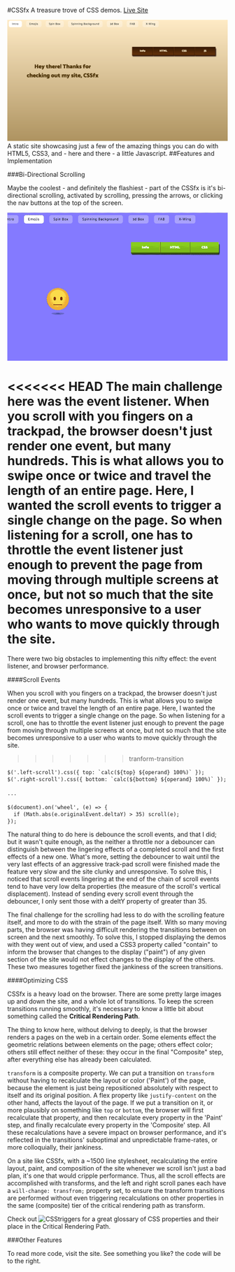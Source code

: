 #CSSfx
A treasure trove of CSS demos.
[Live Site](https://mbr84.github.io/cssfx/index.html "Live")

![main view](/public/images/front-page.png "Main page")
A static site showcasing just a few of the amazing things you can do with HTML5, CSS3, and - here and there - a little Javascript.
##Features and Implementation

###Bi-Directional Scrolling

Maybe the coolest - and definitely the flashiest - part of the CSSfx is it's bi-directional scrolling, activated by scrolling, pressing the arrows, or clicking the nav buttons at the top of the screen.

![scroll effect](/public/images/scroll.gif)

<<<<<<< HEAD
The main challenge here was the event listener. When you scroll with you fingers on a trackpad, the browser doesn't just render one event, but many hundreds. This is what allows you to swipe once or twice and travel the length of an entire page. Here, I wanted the scroll events to trigger a single change on the page. So when listening for a scroll, one has to throttle the event listener just enough to prevent the page from moving through multiple screens at once, but not so much that the site becomes unresponsive to a user who wants to move quickly through the site.
=======
There were two big obstacles to implementing this nifty effect: the event listener, and browser performance.

####Scroll Events

When you scroll with you fingers on a trackpad, the browser doesn't just render one event, but many hundreds. This is what allows you to swipe once or twice and travel the length of an entire page. Here, I wanted the scroll events to trigger a single change on the page. So when listening for a scroll, one has to throttle the event listener just enough to prevent the page from moving through multiple screens at once, but not so much that the site becomes unresponsive to a user who wants to move quickly through the site.
>>>>>>> tranform-transition
 ~~~~
 $('.left-scroll').css({ top: `calc(${top} ${operand} 100%)` });
 $('.right-scroll').css({ bottom: `calc(${bottom} ${operand} 100%)` });

 ...

 $(document).on('wheel', (e) => {
   if (Math.abs(e.originalEvent.deltaY) > 35) scroll(e);
 });
 ~~~~

The natural thing to do here is debounce the scroll events, and that I did; but it wasn't quite enough, as the neither a throttle nor a debouncer can distinguish between the lingering effects of a completed scroll and the first effects of a new one. What's more, setting the debouncer to wait until the very last effects of an aggressive track-pad scroll were finished made the feature very slow and the site clunky and unresponsive. To solve this, I noticed that scroll events lingering at the end of the chain of scroll events tend to have very low delta properties (the measure of the scroll's vertical displacement). Instead of sending every scroll event through the debouncer, I only sent those with a deltY property of greater than 35.

The final challenge for the scrolling had less to do with the scrolling feature itself, and more to do with the strain of the page itself. With so many moving parts, the browser was having difficult rendering the transitions between on screen and the next smoothly. To solve this, I stopped displaying the demos with they went out of view, and used a CSS3 property called "contain" to inform the browser that changes to the display ("paint") of any given section of the site would not effect changes to the display of the others. These two measures together fixed the jankiness of the screen transitions.

####Optimizing CSS

CSSfx is a heavy load on the browser. There are some pretty large images up and down the site, and a whole lot of transitions. To keep the screen transitions running smoothly, it's necessary to know a little bit about something called the **Critical Rendering Path**.

The thing to know here, without delving to deeply, is that the browser renders a pages on the web in a certain order. Some elements effect the geometric relations between elements on the page; others effect color; others still effect neither of these: they occur in the final "Composite" step, after everything else has already been calculated.

`transform` is a composite property. We can put a transition on `transform` without having to recalculate the layout or color ('Paint') of the page, because the element is just being repositioned absolutely with respect to itself and its original position. A flex property like `justify-content` on the other hand, affects the layout of the page. If we put a transition on it, or more plausibly on something like `top` or `bottom`, the browser will first recalculate that property, and then recalculate every property in the 'Paint' step, and finally recalculate every property in the 'Composite' step. All these recalculations have a severe impact on browser performance, and it's reflected in the transitions' suboptimal and unpredictable frame-rates, or more colloquially, their jankiness.

On a site like CSSfx, with a ~1500 line stylesheet, recalculating the entire layout, paint, and composition of the site whenever we scroll isn't just a bad plan, it's one that would cripple performance. Thus, all the scroll effects are accomplished with transforms, and the left and right scroll panes each have a `will-change: transfrom;` property set, to ensure the transform transitions are performed without even triggering recalculations on other properties in the same (composite) tier of the critical rendering path as transform.

Check out ![CSStriggers](https://csstriggers.com/) for a great glossary of CSS properties and their place in the Critical Rendering Path.

###Other Features

To read more code, visit the site. See something you like? the code will be to the right.

